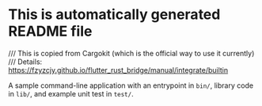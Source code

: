 # This is automatically generated README file

/// This is copied from Cargokit (which is the official way to use it currently)
/// Details: <https://fzyzcjy.github.io/flutter_rust_bridge/manual/integrate/builtin>

A sample command-line application with an entrypoint in `bin/`, library code
in `lib/`, and example unit test in `test/`.

